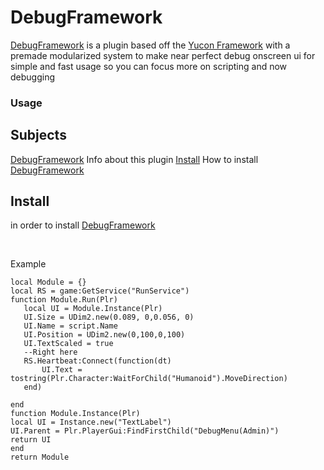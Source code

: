 # DebugFramework
[DebugFramework](https://www.roblox.com/library/9840069360/DebugFramework) is a plugin based off the [Yucon Framework](https://www.roblox.com/library/5196221650/Yucon-Coding-Framework)
with a premade modularized system to make near perfect debug onscreen ui for simple and fast usage so you can focus more on scripting and now debugging

### Usage


## Subjects
[DebugFramework](#DebugFramework) Info about this plugin
[Install](#install) How to install [DebugFramework](https://www.roblox.com/library/9840069360/DebugFramework)

## Install

in order to install [DebugFramework](#DebugFramework)

<br>

Example

 ```luau
local Module = {} 
local RS = game:GetService("RunService")
function Module.Run(Plr) 
	local UI = Module.Instance(Plr) 
	UI.Size = UDim2.new(0.089, 0,0.056, 0)
	UI.Name = script.Name
	UI.Position = UDim2.new(0,100,0,100)
	UI.TextScaled = true
	--Right here 
	RS.Heartbeat:Connect(function(dt)
		UI.Text = tostring(Plr.Character:WaitForChild("Humanoid").MoveDirection)
	end)
	
end 
function Module.Instance(Plr)
local UI = Instance.new("TextLabel")
UI.Parent = Plr.PlayerGui:FindFirstChild("DebugMenu(Admin)")
return UI
end
return Module 
```
